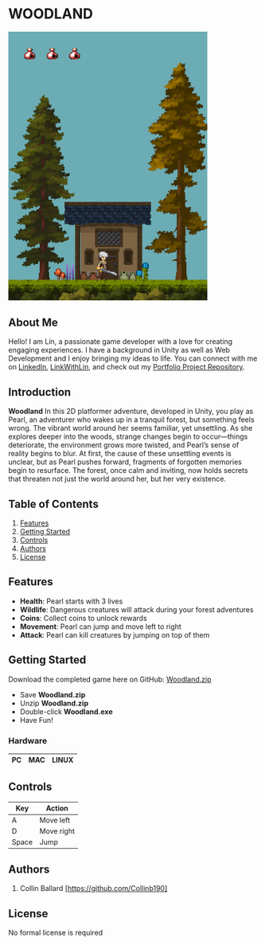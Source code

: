 # WOODLAND

<img src="images/forReadMe.png" alt="My Image" width="400"/>

## About Me

Hello! I am Lin, a passionate game developer with a love for creating engaging experiences. I have a background in Unity as well as
Web Development and I enjoy bringing my ideas to life. You can connect with me on [LinkedIn](https://www.linkedin.com/in/collin-ballard), 
[LinkWithLin](https://www.linkwithlin.com/), and check out my [Portfolio Project Repository](https://github.com/Collinb190).

## Introduction

**Woodland** In this 2D platformer adventure, developed in Unity, you play as Pearl, an adventurer who wakes up in a tranquil forest, 
but something feels wrong. The vibrant world around her seems familiar, yet unsettling. As she explores deeper into the woods, strange 
changes begin to occur—things deteriorate, the environment grows more twisted, and Pearl’s sense of reality begins to blur. At first, 
the cause of these unsettling events is unclear, but as Pearl pushes forward, fragments of forgotten memories begin to resurface. The 
forest, once calm and inviting, now holds secrets that threaten not just the world around her, but her very existence.


## Table of Contents

1. [Features](#features)
2. [Getting Started](#getting-started)
3. [Controls](#controls)
4. [Authors](#authors)
5. [License](#license)

## Features

- **Health**: Pearl starts with 3 lives
- **Wildlife**: Dangerous creatures will attack during your forest adventures
- **Coins**: Collect coins to unlock rewards
- **Movement**: Pearl can jump and move left to right 
- **Attack**: Pearl can kill creatures by jumping on top of them

## Getting Started

Download the completed game here on GitHub: [Woodland.zip](https://github.com/Collinb190/Woodland/blob/main/executable/test.txt)
- Save **Woodland.zip**
- Unzip **Woodland.zip**
- Double-click **Woodland.exe**
- Have Fun!

### Hardware

|PC   |MAC  |LINUX|
|-----|-----|-----|

## Controls

| Key    | Action       |
|--------|--------------|
| A      | Move left    |
| D      | Move right   |
| Space  | Jump         |

## Authors

1. Collin Ballard [https://github.com/Collinb190]


## License

No formal license is required
